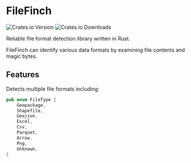 # FileFinch
<img alt="Crates.io Version" src="https://img.shields.io/crates/v/file_finch"> <img alt="Crates.io Downloads" src="https://img.shields.io/crates/d/file_finch">

Reliable file format detection library written in Rust.

FileFinch can identify various data formats by examining file contents and magic bytes.

## Features

Detects multiple file formats including:

```rust
pub enum FileType {
    Geopackage,
    Shapefile,
    Geojson,
    Excel,
    Csv,
    Parquet,
    Arrow,
    Png,
    Unknown,
}
```

